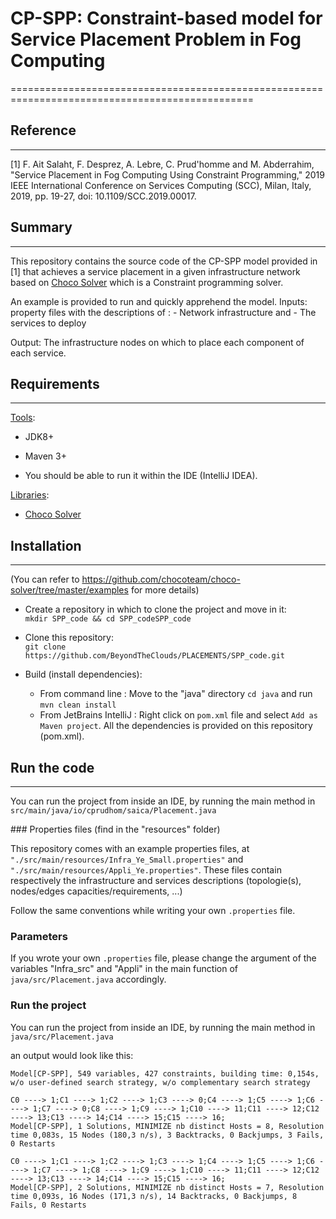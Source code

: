 # CP-SPP: Constraint-based model for Service Placement Problem in Fog Computing
================================================================================================

## Reference
--------------
[1] F. Ait Salaht, F. Desprez, A. Lebre, C. Prud'homme and M. Abderrahim, "Service Placement in Fog Computing Using Constraint Programming," 2019 IEEE International Conference on Services Computing (SCC), Milan, Italy, 2019, pp. 19-27, doi: 10.1109/SCC.2019.00017.

## Summary
--------------

This repository contains the source code of the CP-SPP model provided in [1] that achieves a service placement in a given infrastructure network based on [Choco Solver](https://github.com/chocoteam/choco-solver) which is a Constraint programming solver. 


An example is provided to run and quickly apprehend the model.
Inputs: property files with the descriptions of :
        - Network infrastructure 
        and
        - The services to deploy

Output: The infrastructure nodes on which to place each component of each service.

## Requirements
--------------
<u>Tools</u>:

- JDK8+
- Maven 3+

- You should be able to run it within the IDE (IntelliJ IDEA).

<u>Libraries</u>:

- [Choco Solver](https://github.com/chocoteam/choco-solver)


## Installation 
--------------
(You can refer to https://github.com/chocoteam/choco-solver/tree/master/examples for more details)

- Create a repository in which to clone the project and move in it:  
        ```mkdir SPP_code && cd SPP_codeSPP_code```
- Clone this repository:  
        ```git clone https://github.com/BeyondTheClouds/PLACEMENTS/SPP_code.git```
        
- Build (install dependencies):  
    * From command line : Move to the "java" directory ```cd java``` and run ```mvn clean install```
    * From JetBrains IntelliJ : Right click on ```pom.xml``` file and select ```Add as Maven project```. All the dependencies is provided on this repository (pom.xml). 

## Run the code
--------------
You can run the project from inside an IDE, by running the main method in ```src/main/java/io/cprudhom/saica/Placement.java```

### Properties files (find in the "resources" folder)

This repository comes with an example properties files, at ```"./src/main/resources/Infra_Ye_Small.properties"``` and ``` "./src/main/resources/Appli_Ye.properties"```.  These files contain respectively the infrastructure and services descriptions (topologie(s), nodes/edges capacities/requirements, ...)

Follow the same conventions while writing your own ```.properties``` file.  

### Parameters

If you wrote your own ```.properties``` file, please change the argument of the variables "Infra_src" and "Appli"  in the main function of ```java/src/Placement.java``` accordingly.

### Run the project

You can run the project from inside an IDE, by running the main method in ```java/src/Placement.java```

an output would look like this:

```
Model[CP-SPP], 549 variables, 427 constraints, building time: 0,154s, w/o user-defined search strategy, w/o complementary search strategy

C0 ----> 1;C1 ----> 1;C2 ----> 1;C3 ----> 0;C4 ----> 1;C5 ----> 1;C6 ----> 1;C7 ----> 0;C8 ----> 1;C9 ----> 1;C10 ----> 11;C11 ----> 12;C12 ----> 13;C13 ----> 14;C14 ----> 15;C15 ----> 16;
Model[CP-SPP], 1 Solutions, MINIMIZE nb distinct Hosts = 8, Resolution time 0,083s, 15 Nodes (180,3 n/s), 3 Backtracks, 0 Backjumps, 3 Fails, 0 Restarts

C0 ----> 1;C1 ----> 1;C2 ----> 1;C3 ----> 1;C4 ----> 1;C5 ----> 1;C6 ----> 1;C7 ----> 1;C8 ----> 1;C9 ----> 1;C10 ----> 11;C11 ----> 12;C12 ----> 13;C13 ----> 14;C14 ----> 15;C15 ----> 16;
Model[CP-SPP], 2 Solutions, MINIMIZE nb distinct Hosts = 7, Resolution time 0,093s, 16 Nodes (171,3 n/s), 14 Backtracks, 0 Backjumps, 8 Fails, 0 Restarts

```
